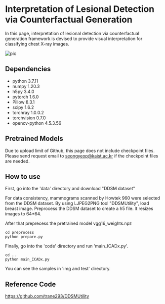 # Interpretation of Lesional Detection via Counterfactual Generation


In this page, interpretation of lesional detection via counterfactual generation framework is devised to provide visual interpretation for classifying chest X-ray images.


![pic](https://user-images.githubusercontent.com/44894722/131521106-2b0a5823-3068-4de5-8e9a-b19768652564.png)




## Dependencies
* python 3.7.11
* numpy 1.20.3
* h5py 3.4.0
* pytorch 1.6.0
* Pillow 8.3.1
* scipy 1.6.2
* torchray 1.0.0.2
* torchvision 0.7.0
* opencv-python 4.5.3.56


## Pretrained Models
Due to upload limit of Github, this page does not include checkpoint files. Please send request email to seongyeop@kaist.ac.kr if the checkpoint files are needed.


## How to use
First, go into the 'data' directory and download "DDSM dataset"

For data consistency, mammograms scanned by Howtek 960 were selected from the DDSM dataset.
By using LJPEG2PNG tool "DDSMUtility", load breast image.
Preprocess the DDSM dataset to create a h5 file. It resizes images to 64*64.

After that preprecess the pretrained model vgg16_weights.npz

    cd preprocess
    python prepare.py

Finally, go into the 'code' directory and run 'main_ICADx.py'.
    
    cd ..
    python main_ICADx.py
    

You can see the samples in 'img and test' directory.


## Reference Code
https://github.com/trane293/DDSMUtility
